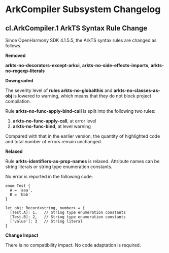 # ArkCompiler Subsystem Changelog

## cl.ArkCompiler.1 ArkTS Syntax Rule Change

Since OpenHarmony SDK 4.1.5.5, the ArkTS syntax rules are changed as follows.

**Removed**

**arkts-no-decorators-except-arkui**, **arkts-no-side-effects-imports**, **arkts-no-regexp-literals**

**Downgraded**

The severity level of **rules arkts-no-globalthis** and **arkts-no-classes-as-obj** is lowered to warning, which means that they do not block project compilation.

Rule **arkts-no-func-apply-bind-call** is split into the following two rules:
1. **arkts-no-func-apply-call**, at error level
2. **arkts-no-func-bind**, at level warning

Compared with that in the earlier version, the quantity of highlighted code and total number of errors remain unchanged.

**Relaxed**

Rule **arkts-identifiers-as-prop-names** is relaxed. Attribute names can be string literals or string type enumeration constants.

No error is reported in the following code:

```
enum Test {
  A = 'aaa',
  B = 'bbb'
}

let obj: Record<string, number> = {
  [Test.A]: 1,   // String type enumeration constants
  [Test.B]: 2,   // String type enumeration constants
  ['value']: 3   // String literal
}
```

**Change Impact**

There is no compatibility impact. No code adaptation is required.
